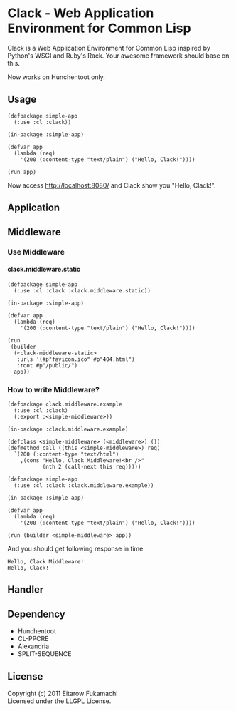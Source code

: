 # Clack - Web Application Environment for Common Lisp

Clack is a Web Application Environment for Common Lisp inspired by Python's WSGI and Ruby's Rack. Your awesome framework should base on this.

Now works on Hunchentoot only.

## Usage

    (defpackage simple-app
      (:use :cl :clack))
    
    (in-package :simple-app)
    
    (defvar app
      (lambda (req)
        '(200 (:content-type "text/plain") ("Hello, Clack!"))))
    
    (run app)

Now access [http://localhost:8080/](http://localhost:8080/) and Clack show you "Hello, Clack!".

## Application

## Middleware

### Use Middleware

#### clack.middleware.static

    (defpackage simple-app
      (:use :cl :clack :clack.middleware.static))
    
    (in-package :simple-app)
    
    (defvar app
      (lambda (req)
        '(200 (:content-type "text/plain") ("Hello, Clack!"))))
    
    (run
     (builder
      (<clack-middleware-static>
       :urls '(#p"favicon.ico" #p"404.html")
       :root #p"/public/")
      app))

### How to write Middleware?

    (defpackage clack.middleware.example
      (:use :cl :clack)
      (:export :<simple-middleware>))
    
    (in-package :clack.middleware.example)
    
    (defclass <simple-middleware> (<middleware>) ())
    (defmethod call ((this <simple-middleware>) req)
      `(200 (:content-type "text/html")
        ,(cons "Hello, Clack Middleware!<br />"
               (nth 2 (call-next this req)))))

    (defpackage simple-app
      (:use :cl :clack :clack.middleware.example))
    
    (in-package :simple-app)
    
    (defvar app
      (lambda (req)
        '(200 (:content-type "text/plain") ("Hello, Clack!"))))
    
    (run (builder <simple-middleware> app))

And you should get following response in time.

    Hello, Clack Middleware!
    Hello, Clack!

## Handler

## Dependency

* Hunchentoot
* CL-PPCRE
* Alexandria
* SPLIT-SEQUENCE

## License

Copyright (c) 2011 Eitarow Fukamachi  
Licensed under the LLGPL License.
